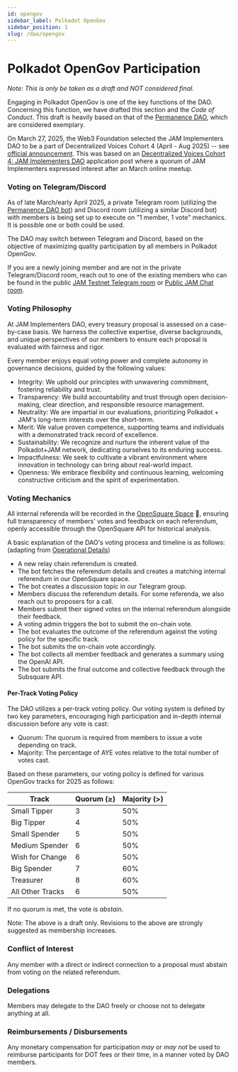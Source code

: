 ```yaml
---
id: opengov
sidebar_label: Polkadot OpenGov
sidebar_position: 1
slug: /dao/opengov
---
```


# Polkadot OpenGov Participation
  
_Note: This is only be taken as a draft and *NOT* considered final._

Engaging in Polkadot OpenGov is one of the key functions of the DAO.  Concerning this function, we have drafted this section and the *Code of Conduct*.  This draft is heavily based on that of the [Permanence DAO](https://docs.permanence.io/), which are considered exemplary.  


On March 27, 2025, the Web3 Foundation selected the JAM Implementers DAO to be a part of Decentralized Voices Cohort 4 (April - Aug 2025) -- see [official announcement](https://medium.com/web3foundation/decentralized-voices-cohort-4-delegates-announced-a5a9c64927fd).   This was based on an [Decentralized Voices Cohort 4: JAM Implementers DAO](https://forum.polkadot.network/t/decentralized-voices-cohort-4-jam-implementers-dao/12001) application post where a quorum of JAM Implementers expressed interest after an March online meetup.   

###  Voting on Telegram/Discord

As of late March/early April 2025, a private Telegram room (utilizing the [Permanence DAO bot](https://github.com/permanence-dao/permanence-dao-services/tree/main/pdao-telegram-bot)) and Discord room (utilizing a similar Discord bot) with members is being set up 
to execute on "1 member, 1 vote" mechanics.  It is possible one or both could be used.

The DAO may switch between Telegram and Discord, based on the objective of maximizing quality participation by all members in Polkadot OpenGov.

If you are a newly joining member and are not in the private Telegram/Discord room, reach out to one of the existing members who can be found in the public [JAM Testnet Telegram room](https://t.me/jamtestnet) or [Public JAM Chat room](https://matrix.to/#/#jam:polkadot.io).

### Voting Philosophy

At JAM Implementers DAO, every treasury proposal is assessed on a case-by-case basis. We harness the collective expertise, diverse backgrounds, and unique perspectives of our members to ensure each proposal is evaluated with fairness and rigor.

Every member enjoys equal voting power and complete autonomy in governance decisions, guided by the following values:

* Integrity: We uphold our principles with unwavering commitment, fostering reliability and trust.
* Transparency: We build accountability and trust through open decision-making, clear direction, and responsible resource management.
* Neutrality: We are impartial in our evaluations, prioritizing Polkadot + JAM's long-term interests over the short-term.
* Merit: We value proven competence, supporting teams and individuals with a demonstrated track record of excellence.
* Sustainability: We recognize and nurture the inherent value of the Polkadot+JAM network, dedicating ourselves to its enduring success.
* Impactfulness: We seek to cultivate a vibrant environment where innovation in technology can bring about real-world impact.
* Openness: We embrace flexibility and continuous learning, welcoming constructive criticism and the spirit of experimentation.

### Voting Mechanics 

All internal referenda will be recorded in the [OpenSquare Space](https://voting.opensquare.io/space/jamdao) 🚧, ensuring full transparency of members' votes and feedback on each referendum, openly accessible through the OpenSquare API for historical analysis.

A basic explanation of the DAO's voting process and timeline is as follows: (adapting from [Operational Details](https://docs.permanence.io/voting_policy.html#operation-details))

* A new relay chain referendum is created.
* The bot fetches the referendum details and creates a matching internal referendum in our OpenSquare space.
* The bot creates a discussion topic in our Telegram group.
* Members discuss the referendum details. For some referenda, we also reach out to proposers for a call.
* Members submit their signed votes on the internal referendum alongside their feedback.
* A voting admin triggers the bot to submit the on-chain vote.
* The bot evaluates the outcome of the referendum against the voting policy for the specific track.
* The bot submits the on-chain vote accordingly.
* The bot collects all member feedback and generates a summary using the OpenAI API.
* The bot submits the final outcome and collective feedback through the Subsquare API.

#### Per-Track Voting Policy

The DAO utilizes a per-track voting policy.  Our voting system is defined by two key parameters, encouraging high participation and in-depth internal discussion before any vote is cast:

* Quorum: The quorum is required from members to issue a vote depending on track.
* Majority: The percentage of AYE votes relative to the total number of votes cast.

Based on these parameters, our voting policy is defined for various OpenGov tracks for 2025 as follows:

Track	        | Quorum (≥) | Majority (>) |
----------------| -- | -------------------|
Small Tipper	| 3	 | 	50% |
Big Tipper	    | 4	 |	50% |
Small Spender	| 5	 |	50% |
Medium Spender	| 6  |	50%	|
Wish for Change	| 6  |  50%	|
Big Spender     | 7  | 	60%	|
Treasurer	    | 8  | 60%	|
All Other Tracks | 6  | 50%	|

If no quorum is met, the vote is _abstain_.

Note: The above is a draft only.  Revisions to the above are strongly suggested as membership increases. 

### Conflict of Interest

Any member with a direct or indirect connection to a proposal must abstain from voting on the related referendum.

### Delegations

Members may delegate to the DAO freely or choose not to delegate anything at all.  

### Reimbursements / Disbursements

Any monetary compensation for participation _may_ or _may not_ be used to reimburse participants for DOT fees or their time, in a manner voted by DAO members.  
